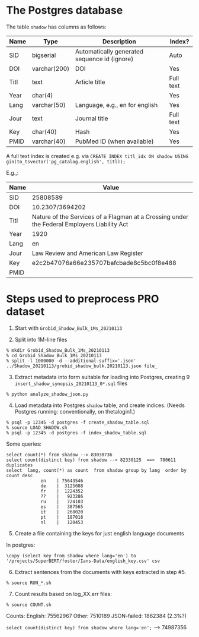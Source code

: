 # The Postgres database

The table `shadow` has columns as follows:

| Name  | Type | Description | Index? | 
| ------------- | ------------- | ---- | ---- | 
| SID  | bigserial  | Automatically generated sequence id (ignore) | Auto | 
| DOI  | varchar(200)  | DOI | Yes | 
| Titl | text | Article title |Full text |
| Year |  char(4)   | | Yes |
| Lang |  varchar(50)  | Language, e.g., en for english | Yes |
| Jour |  text  | Journal title | Full text | 
| Key  |  char(40)  | Hash | Yes |
| PMID  | varchar(40)  | PubMed ID (when available)| Yes |

A full text index is created e.g. via `CREATE INDEX titl_idx ON shadow USING gin(to_tsvector('pg_catalog.english', titl));`

E.g.,:

| Name  | Value |
| ------------- | ------------- | 
| SID  | 25808589 |
| DOI  | 10.2307/3694202 |
| Titl | Nature of the Services of a Flagman at a Crossing under the Federal Employers Liability Act |
| Year |  1920| | 
| Lang |  en | 
| Jour |  Law Review and American Law Register | 
| Key  |  e2c2b47076a66e235707bafcbade8c5bc0f8e488| | 
| PMID  |                |



# Steps used to preprocess PRO dataset

1) Start with `Grobid_Shadow_Bulk_1Ms_20210113`

2) Split into 1M-line files

```
% mkdir Grobid_Shadow_Bulk_1Ms_20210113
% cd Grobid_Shadow_Bulk_1Ms_20210113
% split -l 1000000 -d --additional-suffix='.json' ../Shadow_20210113/grobid_shadow_bulk.20210113.json file_
```

3) Extract metadata into form suitable for loading into Postgres, creating 9 `insert_shadow_synopsis_20210113_0*.sql`  files

```
% python analyze_shadow_json.py
```

4) Load metadata into Postgres `shadow` table, and create indices. (Needs Postgres running: conventionally, on thetalogin1.)

```
% psql -p 12345 -d postgres -f create_shadow_table.sql
% source LOAD_SHADOW.sh
% psql -p 12345 -d postgres -f index_shadow_table.sql
```

Some queries:
```
select count(*) from shadow --> 83030736
select count(distinct key) from shadow --> 82330125  ==>  700611 duplicates
select  lang, count(*) as count  from shadow group by lang  order by  count desc
             en    | 75643546
             de    |  3125088
             fr    |  1224352
             ??    |   923286
             ru    |   724103
             es    |   387565
             it    |   268020
             pt    |   187018
             nl    |   120453
```

5) Create a file containing the keys for just english language documents

In postgres:
```
\copy (select key from shadow where lang='en') to '/projects/SuperBERT/foster/Ians-Data/english_key.csv' csv
```

6) Extract sentences from the documents with keys extracted in step #5.

```
% source RUN_*.sh
```

7) Count results based on log_XX.err files:

```
% source COUNT.sh
```

Counts: English: 75562967 Other: 7510189 JSON-failed: 1862384 (2.3%?)

`select count(distinct key) from shadow where lang='en';` --> 74987356


